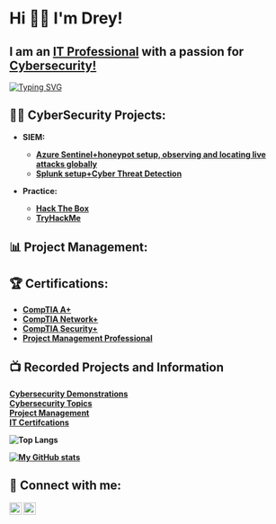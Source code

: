 # Hi 👋🏼 I'm Drey!
## I am an <a href="http://linkedin.com/in/dakarius-daughtry-000567a1/">IT Professional</a> with a passion for <a href="https://github.com/DefendRightEveryYear">Cybersecurity!</a> 
[![Typing SVG](https://readme-typing-svg.herokuapp.com?color=1B91A9&lines=Life+Long+Learner;Security+Researcher;Network+Engineer;Cyber+Security+Student;Project+Management+Professional)](https://git.io/typing-svg)
<h2>👨‍💻 CyberSecurity Projects:</h2>

- <b>SIEM:<br/>
  - [Azure Sentinel+honeypot setup, observing and locating live attacks globally](https://github.com/DefendRightEveryYear/CyberSecurity-Projects/tree/main/SIEM/Azure%20Sentinel%20Lab)
  - [Splunk setup+Cyber Threat Detection](https://github.com/DefendRightEveryYear/CyberSecurity-Projects/tree/main/SIEM/Splunk%20Lab)



- <b>Practice:<br/>
  - [Hack The Box](https://github.com/DefendRightEveryYear/HackTheBox-Practice)
  - [TryHackMe](https://github.com/DefendRightEveryYear/TryHackMe-Practice)
       
<h2>📊 Project Management:</h2>

<h2>🏆 Certifications:</h2>

- [CompTIA A+](https://www.credly.com/badges/bf9d0fe8-6b39-4695-a20f-da14927c718d/public_url)
- [CompTIA Network+](https://www.credly.com/badges/8b254060-be3a-4873-bec8-30521e8c4de1/public_url)
- [CompTIA Security+](https://www.credly.com/badges/95717c72-48dc-42d4-829d-4fb5cf89fc36/public_url)
- [Project Management Professional](https://www.credly.com/badges/e9b82e30-21f2-4925-b0ab-34b416f4adc2/public_url)

<h2>📺 Recorded Projects and Information</h2><a href="">Cybersecurity Demonstrations</a>
<br/><a href="">Cybersecurity Topics</a>
<br/><a href="">Project Management</a>
<br/><a href="">IT Certifcations</a>

![Top Langs](https://github-readme-stats.vercel.app/api/top-langs/?username=DefendRightEveryYear&layout=compact)

[![My GitHub stats](https://github-readme-stats.vercel.app/api?username=DefendRightEveryYear)](https://github.com/DefendRightEveryYear/github-readme-stats)

<h2> 🤳 Connect with me:</h2>

[<img align="left" alt="JoshMadakor | LinkedIn" width="22px" src="https://cdn.jsdelivr.net/npm/simple-icons@v3/icons/linkedin.svg" />][linkedin]
[<img align="left" alt="JoshMadakor | YouTube" width="22px" src="https://cdn.jsdelivr.net/npm/simple-icons@v3/icons/youtube.svg" />][youtube]

[linkedin]: http://linkedin.com/in/dakarius-daughtry-000567a1/
[youtube]: https://www.youtube.com/@DefendRightEveryYear

<!--
**DefendRightEveryYear/DefendRightEveryYear** is a ✨ _special_ ✨ repository because its `README.md` (this file) appears on your GitHub profile.

Here are some ideas to get you started:

- 🔭 I’m currently working on ...
- 🌱 I’m currently learning ...
- 👯 I’m looking to collaborate on ...
- 🤔 I’m looking for help with ...
- 💬 Ask me about ...
- 📫 How to reach me: ...
- 😄 Pronouns: ...
- ⚡ Fun fact: ...
-->
